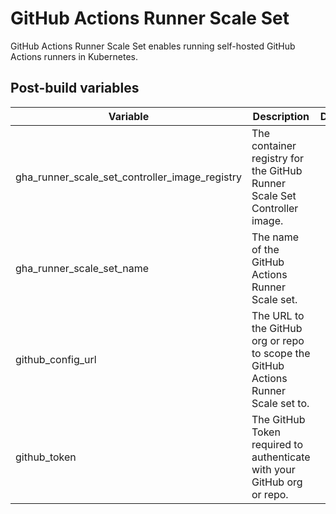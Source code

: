 # GitHub Actions Runner Scale Set

GitHub Actions Runner Scale Set enables running self-hosted GitHub Actions runners in Kubernetes.

## Post-build variables

| Variable                                       | Description                                                                        | Default | Required |
| ---------------------------------------------- | ---------------------------------------------------------------------------------- | :-----: | :------: |
| gha_runner_scale_set_controller_image_registry | The container registry for the GitHub Runner Scale Set Controller image.           |         |    ✕     |
| gha_runner_scale_set_name                      | The name of the GitHub Actions Runner Scale set.                                   |         |    ✓     |
| github_config_url                              | The URL to the GitHub org or repo to scope the GitHub Actions Runner Scale set to. |         |    ✓     |
| github_token                                   | The GitHub Token required to authenticate with your GitHub org or repo.            |         |    ✓     |
